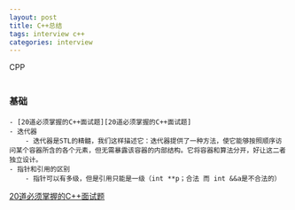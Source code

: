 ```yaml
---
layout: post
title: C++总结
tags: interview c++
categories: interview
---
```


CPP<br>
<br>

### 基础
    - [20道必须掌握的C++面试题][20道必须掌握的C++面试题]
    - 迭代器
        - 迭代器是STL的精髓，我们这样描述它：迭代器提供了一种方法，使它能够按照顺序访问某个容器所含的各个元素，但无需暴露该容器的内部结构。它将容器和算法分开，好让这二者独立设计。
    - 指针和引用的区别
        - 指针可以有多级，但是引用只能是一级（int **p；合法 而 int &&a是不合法的）




[20道必须掌握的C++面试题](https://m.w3cschool.cn/cpp/cpp-a9no2ppi.html)
